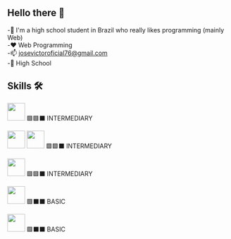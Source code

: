 ## Hello there 👋
-💬 I'm a high school student in Brazil who really likes programming (mainly Web)
<br>
-❤️ Web Programming
<br>
-📫 josevictoroficial76@gmail.com
<br>
-🏫 High School

## Skills 🛠️
<img  loading="lazy" src="https://cdn.jsdelivr.net/gh/devicons/devicon@latest/icons/javascript/javascript-original.svg" width="40" height="40" />   🟩🟩⬛ INTERMEDIARY

<img  loading="lazy" src="https://cdn.jsdelivr.net/gh/devicons/devicon@latest/icons/html5/html5-original.svg" width="40" height="40"/> <img loading="lazy" src="https://cdn.jsdelivr.net/gh/devicons/devicon@latest/icons/css3/css3-original.svg"  width="40" height="40"/>   🟩🟩⬛ INTERMEDIARY

<img  loading="lazy"  src="https://cdn.jsdelivr.net/gh/devicons/devicon@latest/icons/python/python-original.svg" idth="40" height="40"/>   🟩🟩⬛ INTERMEDIARY

<img  loading="lazy"  src="https://cdn.jsdelivr.net/gh/devicons/devicon@latest/icons/php/php-original.svg" width="40" height="40"/>   🟩⬛⬛ BASIC

<img loading="lazy" src="https://cdn.jsdelivr.net/gh/devicons/devicon@latest/icons/mysql/mysql-original.svg" width="40" height="40" />   🟩⬛⬛ BASIC




          



<!--
**jsvic/jsvic** is a ✨ _special_ ✨ repository because its `README.md` (this file) appears on your GitHub profile.

Here are some ideas to get you started:

- 🔭 I’m currently working on ...
- 🌱 I’m currently learning ...
- 👯 I’m looking to collaborate on ...
- 🤔 I’m looking for help with ...
- 💬 Ask me about ...
- 📫 How to reach me: ...
- 😄 Pronouns: ...
- ⚡ Fun fact: ...
-->
